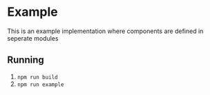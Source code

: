 # Example

This is an example implementation where components are defined in seperate modules

## Running

1. `npm run build`
2. `npm run example`
